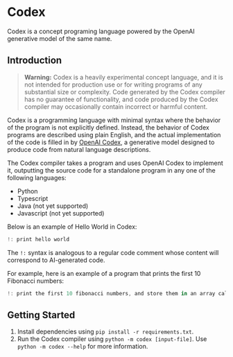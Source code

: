 # Codex

Codex is a concept programing language powered by the OpenAI generative model of the same name.

## Introduction

> **Warning:** Codex is a heavily experimental concept language, and it is not intended for production use or for writing programs of any substantial size or complexity. Code generated by the Codex compiler has no guarantee of functionality, and code produced by the Codex compiler may occasionally contain incorrect or harmful content.

Codex is a programming language with minimal syntax where the behavior of the program is not explicitly defined. Instead, the behavior of Codex programs are described using plain English, and the actual implementation of the code is filled in by [OpenAI Codex](https://openai.com/blog/openai-codex/), a generative model designed to produce code from natural language descriptions.

The Codex compiler takes a program and uses OpenAI Codex to implement it, outputting the source code for a standalone program in any one of the following languages:

-   Python
-   Typescript
-   Java (not yet supported)
-   Javascript (not yet supported)

Below is an example of Hello World in Codex:

```rust
!: print hello world
```

The `!:` syntax is analogous to a regular code comment whose content will correspond to AI-generated code.

For example, here is an example of a program that prints the first 10 Fibonacci numbers:

```rust
!: print the first 10 fibonacci numbers, and store them in an array called fibs
```

## Getting Started

1. Install dependencies using `pip install -r requirements.txt`.
2. Run the Codex compiler using `python -m codex [input-file]`. Use `python -m codex --help` for more information.
